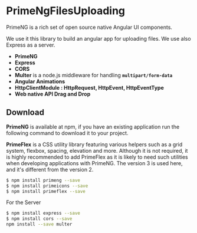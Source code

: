 # PrimeNgFilesUploading

PrimeNG is a rich set of open source native Angular UI components.

We use it this library to build an angular app for uploading files. We use also Express as a server.

- **PrimeNG**
- **Express**
- **CORS**
- **Multer** is a node.js middleware for handling **`multipart/form-data`**
- **Angular Animations**
- **HttpClientModule : HttpRequest, HttpEvent, HttpEventType**
- **Web native API Drag and Drop**

## Download

**PrimeNG** is available at npm, if you have an existing application run the following command to download it to your project.

**PrimeFlex** is a CSS utility library featuring various helpers such as a grid system, flexbox, spacing, elevation and more. Although it is not required, it is highly recommended to add PrimeFlex as it is likely to need such utilities when developing applications with PrimeNG. The version 3 is used here, and it's different from the version 2.

```sh
$ npm install primeng --save
$ npm install primeicons --save
$ npm install primeflex --save
```

For the Server

```sh
$ npm install express --save
$ npm install cors --save
npm install --save multer
```
